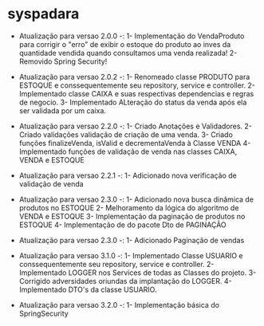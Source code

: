 # syspadara

- Atualização para versao 2.0.0 -:
1- Implementação do VendaProduto para corrigir o "erro" de exibir o estoque do produto ao inves da quantidade vendida quando consultamos uma venda realizada!
2- Removido Spring Security!

- Atualização para versao 2.0.2 -:
1- Renomeado classe PRODUTO para ESTOQUE e conssequentemente seu repository, service e controller.
2- Implementado classe CAIXA e suas respectivas dependencias e regras de negocio.
3- Implementado ALteração do status da venda após ela ser validada por um caixa. 

- Atualização para versao 2.2.0 -:
1- Criado Anotações e Validadores.
2- Criado validações validação de criação de uma venda.
3- Criado funções finalizeVenda, isValid e decrementaVenda à Classe VENDA
4- Implementado funções de validação de venda nas classes CAIXA, VENDA e ESTOQUE

- Atualização para versao 2.2.1 -:
1- Adicionado nova verificação de validação de venda

- Atualização para versao 2.3.0 -:
1- Adicionado nova busca dinâmica de produtos no ESTOQUE
2- Melhoramento da lógica do algoritmo de VENDA e ESTOQUE
3- Implementação da paginação de produtos no ESTOQUE
4- Implementação de do pacote Dto de PAGINAÇÃO

- Atualização para versao 2.3.0 -:
1- Adicionado Paginação de vendas

- Atualização para versao 3.1.0 -:
1- Implementado Classe USUARIO e conssequentemente seu repository, service e controller.
2- Implementado LOGGER nos Services de todas as Classes do projeto.
3- Corrigido adversidades oriundas da implantação do LOGGER.
4- Implementado DTO's da classe USUARIO.

- Atualização para versao 3.2.0 -:
1- Implementação básica do SpringSecurity